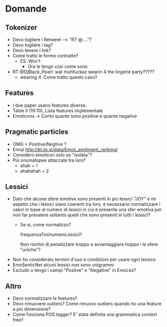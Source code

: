 # Domande

## Tokenizer
- Devo togliere i Retweet --> "RT @ ..."?
- Devo togliere i tag?
- Devo tenere i link?
- Come tratto le forme contratte?
    - ES. Won't
        - Ora le tengo così come sono
- RT @DjBlack_Pearl: wat muhfuckaz wearin 4 the lingerie party?????
  - wearing 4. Come tratto questo caso?

## Features
- I due paper usano features diverse.
- Table II (19:10), Lista features implementate
- Emoticons -> Conto quante sono positive e quante negative

## Pragmatic particles
- OMG = Positive/Negtive ?
- Emoji
http://kt.ijs.si/data/Emoji_sentiment_ranking/
- Considero emoticon solo se "isolata"?
- Più onomatopee attaccate tra loro?
    - ahah = 1
    - ahahahah = 2

## Lessici
- Dato che alcune sfere emotive sono presenti in più lessici "JOY" e mi aspetto che
i lessici siano coerenti tra loro, è necessario normalizzare i valori in base al 
numero di lessici in cui è presente una sfer emotiva per non far prevalere soltanto
quelli che sono presenti in tutti i lessici?
    - Se si, come normalizzo?
    
        frequenzaTot/numeroLessici?
        
        Non rischio di penalizzare troppo e avvantaggiare troppo i le sfere "uniche"?
- Non ho considerato termini d'uso e condizioni per usare ogni lessico
- EmoSenticNet alcuni lessici non sono unigrammi
- Escludo o tengo i campi "Positve" e "Negative" in EmoLex?

## Altro
- Devo normalizzare le features?
- Devo rimuovere outliers? Come rimuovo outliers quando ho una feature a più dimensione?
- Come funziona POS tagger? E' stata definita una grammatica context free?